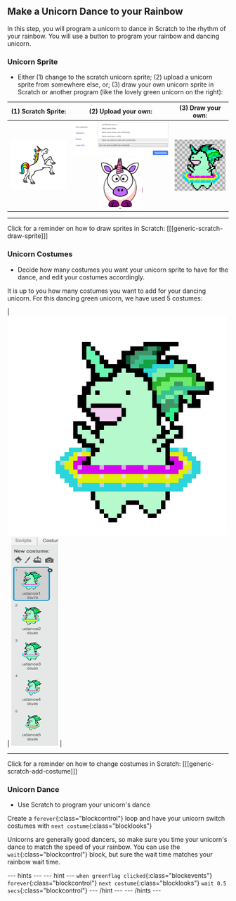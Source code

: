 ## Make a Unicorn Dance to your Rainbow

In this step, you will program a unicorn to dance in Scratch to the rhythm of your rainbow.
You will use a button to program your rainbow and dancing unicorn.

### Unicorn Sprite

+ Either (1) change to the scratch unicorn sprite; (2) upload a unicorn sprite from somewhere else, or; (3) draw your own unicorn sprite in Scratch or another program (like the lovely green unicorn on the right):

| (1) Scratch Sprite:                          | (2) Upload your own:                         | (3) Draw your own:                           |
| :------------------------------------------: | :------------------------------------------: | :------------------------------------------: |
| ![Scratch Unicorn](images/scratchunicorn.png)| ![Advanced Search](images/advancedsearch.png)![Web Unicorn](images/webunicorn.png)| ![Draw Unicorn](images/drawunicorn.png)|

---
Click for a reminder on how to draw sprites in Scratch:
[[[generic-scratch-draw-sprite]]]


### Unicorn Costumes

+ Decide how many costumes you want your unicorn sprite to have for the dance, and edit your costumes accordingly.

It is up to you how many costumes you want to add for your dancing unicorn. For this dancing green unicorn, we have used 5 costumes:

|   ![Dancing Unicorn Gif](images/dancingunicorn.gif)   |    ![Five Costumes](images/fivecostumes.png)   |

---
Click for a reminder on how to change costumes in Scratch:
[[[generic-scratch-add-costume]]]

### Unicorn Dance

+ Use Scratch to program your unicorn's dance

Create a `forever`{:class="blockcontrol"} loop and have your unicorn switch costumes with `next costume`{:class="blocklooks"}

Unicorns are generally good dancers, so make sure you time your unicorn's dance to match the speed of your rainbow. You can use the `wait`{:class="blockcontrol"} block, but sure the wait time matches your rainbow wait time.

--- hints ---
--- hint ---
`when greenflag clicked`{:class="blockevents"}
`forever`{:class="blockcontrol"}
`next costume`{:class="blocklooks"}
`wait 0.5 secs`{:class="blockcontrol"}
--- /hint ---
--- /hints ---
